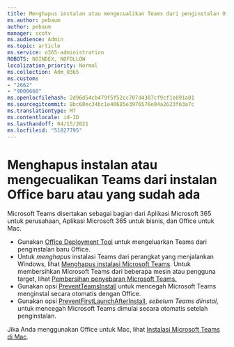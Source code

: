 ```yaml
---
title: Menghapus instalan atau mengecualikan Teams dari penginstalan Office
ms.author: pebaum
author: pebaum
manager: scotv
ms.audience: Admin
ms.topic: article
ms.service: o365-administration
ROBOTS: NOINDEX, NOFOLLOW
localization_priority: Normal
ms.collection: Adm_O365
ms.custom:
- "2662"
- "9000660"
ms.openlocfilehash: 2d96d54cb479f5f52cc707d4307cf9cf1e891a01
ms.sourcegitcommit: 8bc60ec34bc1e40685e3976576e04a2623f63a7c
ms.translationtype: MT
ms.contentlocale: id-ID
ms.lasthandoff: 04/15/2021
ms.locfileid: "51827795"
---
```

# <a name="uninstall-or-exclude-teams-from-new-or-existing-office-installations"></a>Menghapus instalan atau mengecualikan Teams dari instalan Office baru atau yang sudah ada

Microsoft Teams disertakan sebagai bagian dari Aplikasi Microsoft 365 untuk perusahaan, Aplikasi Microsoft 365 untuk bisnis, dan Office untuk Mac.

- Gunakan [Office Deployment Tool](https://docs.microsoft.com/deployoffice/teams-install#how-to-exclude-microsoft-teams-from-new-installations-of-microsoft-365-apps) untuk mengeluarkan Teams dari penginstalan baru Office.
- Untuk *menghapus* instalasi Teams dari perangkat yang menjalankan Windows, lihat [Menghapus instalasi Microsoft Teams](https://support.office.com/article/3b159754-3c26-4952-abe7-57d27f5f4c81). Untuk membersihkan Microsoft Teams dari beberapa mesin atau pengguna target, lihat [Pembersihan penyebaran Microsoft Teams.](https://docs.microsoft.com/microsoftteams/scripts/powershell-script-teams-deployment-clean-up)
- Gunakan opsi [PreventTeamsInstall](https://docs.microsoft.com/deployoffice/teams-install#use-group-policy-to-control-the-installation-of-microsoft-teams
) untuk mencegah Microsoft Teams menginstal secara otomatis dengan Office.
- Gunakan opsi [PreventFirstLaunchAfterInstall,](https://docs.microsoft.com/deployoffice/teams-install#use-group-policy-to-prevent-microsoft-teams-from-starting-automatically-after-installation) *sebelum Teams diinstal*, untuk mencegah Microsoft Teams dimulai secara otomatis setelah penginstalan.

Jika Anda menggunakan Office untuk Mac, lihat [Instalasi Microsoft Teams di Mac](https://docs.microsoft.com/deployoffice/teams-install#microsoft-teams-installations-on-a-mac).